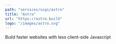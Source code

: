 ```yaml
---
path: "services/ssgs/astro"
title: "Astro"
url: "https://astro.build"
logo: "/images/astro.svg"
---
```


Build faster websites with less client-side Javascript

